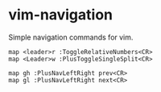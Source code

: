 # vim-navigation

Simple navigation commands for vim.

```vim
map <leader>r :ToggleRelativeNumbers<CR>
map <Leader>w :PlusToggleSingleSplit<CR>

map gh :PlusNavLeftRight prev<CR>
map gl :PlusNavLeftRight next<CR>
```
